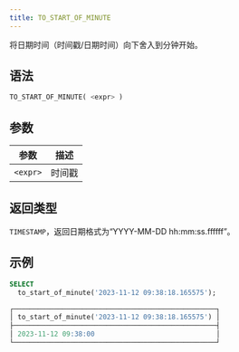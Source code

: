 ```yaml
---
title: TO_START_OF_MINUTE
---
```


将日期时间（时间戳/日期时间）向下舍入到分钟开始。

## 语法

```sql
TO_START_OF_MINUTE( <expr> )
```

## 参数

| 参数       | 描述       |
|-----------|------------|
| `<expr>`  | 时间戳     |

## 返回类型

`TIMESTAMP`，返回日期格式为“YYYY-MM-DD hh:mm:ss.ffffff”。

## 示例

```sql
SELECT
  to_start_of_minute('2023-11-12 09:38:18.165575');

┌──────────────────────────────────────────────────┐
│ to_start_of_minute('2023-11-12 09:38:18.165575') │
├──────────────────────────────────────────────────┤
│ 2023-11-12 09:38:00                              │
└──────────────────────────────────────────────────┘
```